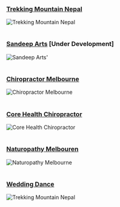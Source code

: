 ### [Trekking Mountain Nepal](https://trekkingmountainnepal.com/) 
![Trekking Mountain Nepal](https://trekkingmountainnepal.com/wp-content/uploads/2017/06/cropped-1-1-100x87.png)
#

### [Sandeep Arts](http://sandeeparts.com/) [Under Development]
![Sandeep Arts]()'

#

### [Chiropractor Melbourne](https://chiropractormelbourne.com.au/)
![Chiropractor Melbourne](https://corehealthchiropractic.com.au/wp-content/uploads/2013/05/noosa-chiropractic-logo1.png)

#

### [Core Health Chiropractor](https://corehealthchiropractic.com.au/)
![Core Health Chiropractor](https://corehealthchiropractic.com.au/wp-content/uploads/2013/08/About-noosa-chiropractic.jpg)

#

### [Naturopathy Melbouren](https://naturopathy-melbourne.com.au/)
![Naturopathy Melbourne](https://naturopathy-melbourne.com.au/wp-content/uploads/2018/07/Naturopathy-Melbourne-logo.png)

#

### [Wedding Dance](https://www.weddingdancelessons.com.au/)
![Trekking Mountain Nepal](https://www.weddingdancelessons.com.au/wp-content/themes/Wedding-Dance/images/logo_8.png) 

